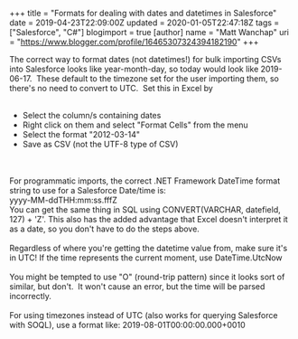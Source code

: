 +++
title = "Formats for dealing with dates and datetimes in Salesforce"
date = 2019-04-23T22:09:00Z
updated = 2020-01-05T22:47:18Z
tags = ["Salesforce", "C#"]
blogimport = true 
[author]
	name = "Matt Wanchap"
	uri = "https://www.blogger.com/profile/16465307324394182190"
+++

The correct way to format dates (not datetimes!) for bulk importing CSVs into Salesforce looks like year-month-day, so today would look like 2019-06-17.&nbsp; These default to the timezone set for the user importing them, so there's no need to convert to UTC.&nbsp; Set this in Excel by<br /><br /><ul><li>Select the column/s containing dates</li><li>Right click on them and select "Format Cells" from the menu</li><li>Select the format "2012-03-14"</li><li>Save as CSV (not the UTF-8 type of CSV)</li></ul><br /><br />For programmatic imports, the correct .NET Framework DateTime format string to use for a Salesforce Date/time is:<br />yyyy-MM-ddTHH:mm:ss.fffZ<br />You can get the same thing in SQL using CONVERT(VARCHAR, datefield, 127) + 'Z'. This also has the added advantage that Excel doesn't interpret it as a date, so you don't have to do the steps above.<br /><br />Regardless of where you're getting the datetime value from, make sure it's in UTC! If the time represents the current moment, use DateTime.UtcNow<br /><br />You might be tempted to use "O" (round-trip pattern) since it looks sort of similar, but don't.&nbsp; It won't cause an error, but the time will be parsed incorrectly.<br /><br />For using timezones instead of UTC (also works for querying Salesforce with SOQL), use a format like:&nbsp;2019-08-01T00:00:00.000+0010<br /><br /><br />
